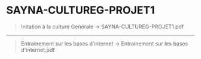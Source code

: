# SAYNA-CULTUREG-PROJET1
> Initation à la culture Générale -> SAYNA-CULTUREG-PROJET1.pdf 
***
> Entrainement sur les bases d'internet -> Entrainement sur les bases d'internet.pdf
